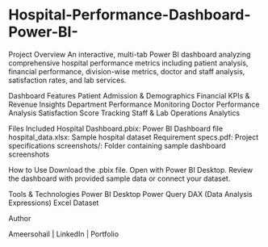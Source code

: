 # Hospital-Performance-Dashboard-Power-BI-

Project Overview
An interactive, multi-tab Power BI dashboard analyzing comprehensive hospital performance metrics including patient analysis, financial performance, division-wise metrics, doctor and staff analysis, satisfaction rates, and lab services.

Dashboard Features
Patient Admission & Demographics
Financial KPIs & Revenue Insights
Department Performance Monitoring
Doctor Performance Analysis
Satisfaction Score Tracking
Staff & Lab Operations Analytics

Files Included
Hospital Dashboard.pbix: Power BI Dashboard file
hospital_data.xlsx: Sample hospital dataset
Requirement specs.pdf: Project specifications
screenshots/: Folder containing sample dashboard screenshots

How to Use
Download the .pbix file.
Open with Power BI Desktop.
Review the dashboard with provided sample data or connect your dataset.

Tools & Technologies
Power BI Desktop
Power Query
DAX (Data Analysis Expressions)
Excel Dataset

Author

Ameersohail | LinkedIn | Portfolio

